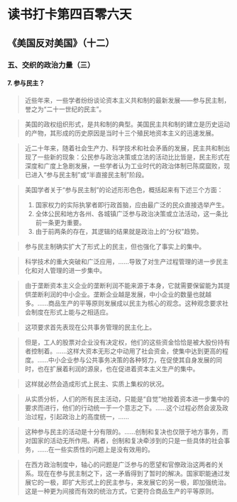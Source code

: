 读书打卡第四百零六天
===

《美国反对美国》（十二）
---

### 五、交织的政治力量（三）

#### 7. 参与民主？

> 近些年来，一些学者纷纷谈论资本主义共和制的最新发展——参与民主制，誉之为“二十一世纪的民主”。

> 美国的政权组织形式，是共和制的典型。美国民主共和制的建立是历史运动的产物，其形成的历史原因是当时十三个殖民地资本主义的迅速发展。

> 近二十年来，随着社会生产力、科学技术和社会矛盾的发展，民主共和制出现了一些新的现象：公民参与政治决策或立法的活动比比皆是，民主形式在深度和广度上急剧发展，一些学者认为工业时代的政治体制已陈腐窳败，现已进入“参与民主制”或“半直接民主制”阶段。

> 美国学者关于“参与民主制”的论述形形色色，概括起来有下述三个方面：
> 1. 国家权力的实际执掌者即行政首脑，应由最广泛的民众直接选举产生。
> 2. 全体公民和地方各州、各城镇广泛参与政治决策或立法活动，这一条比前一条更为重要。
> 3. 由于前两条的存在，其逻辑的结果就是政治上的“分权”趋势。

> 参与民主制确实扩大了形式上的民主，但也强化了事实上的集中。

> 科学技术的重大突破和广泛应用，……导致了对生产过程管理的进一步民主化和对人管理的进一步集中。

> 由于垄断资本主义企业的垄断利润不能来源于本身，它就需要保留能为其提供垄断利润的中小企业。垄断企业越是发展，中小企业的数量也就越多。……商品生产的平等原则发展成以民主为核心的观念。这种观念要求社会制度在形式上能与之相适应。

> 这项要求首先表现在公共事务管理的民主化上。

> 但是，工人的股票对企业没有决定权，他们的这些资金恰恰是被大股份持有者控制着。……这样大资本无形之中动用了社会资金，使集中达到更高的程度。……中小企业参与公共事务决策的各种努力，在促使其自身发展的同时，也在扩展着利润的源泉，也在促进着资本主义生产的集中。

> 这样就必然会造成形式上民主、实质上集权的状况。

> 从实质分析，人们的所有民主活动，只能是“自觉”地按着资本进一步集中的要求而进行，他们的行动统一于一个意志之下。……这个过程必然会波及政治过程，引起政治上的高度统一，……

> 这种参与民主的活动是十分有限的。……创制和复决也仅限于地方事务，而对国家的活动无所作用。再者，创制和复决牵涉到的只是一些具体的社会事务，……在一些实质性的问题上是没有效用的。

> 在西方政治制度中，轴心的问题是广泛参与的愿望和官僚政治这两者的关系。现在在参与民主制之下，这一矛盾得到了暂时的解决。国家职能通过发展它的一极，即扩大形式上的民主参与，来发展它的另一极，即加强统治。这是一种更为间接而有效的统治方式，它更符合商品生产的平等原则。